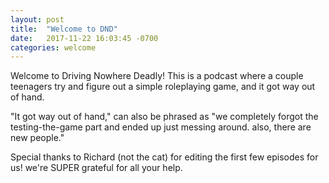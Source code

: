 ```yaml
---
layout: post
title:  "Welcome to DND"
date:   2017-11-22 16:03:45 -0700
categories: welcome
---
```

Welcome to Driving Nowhere Deadly! This is a podcast where a couple teenagers try and figure out a simple roleplaying game, and it got way out of hand.

"It got way out of hand," can also be phrased as "we completely forgot the testing-the-game part and ended up just messing around. also, there are new people."

Special thanks to Richard (not the cat) for editing the first few episodes for us! we're SUPER grateful for all your help.
